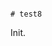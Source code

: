                                                                                                                                                                                                                                                                                                                                                                                                                                                                                                                                                                                                          # test8

Init.
